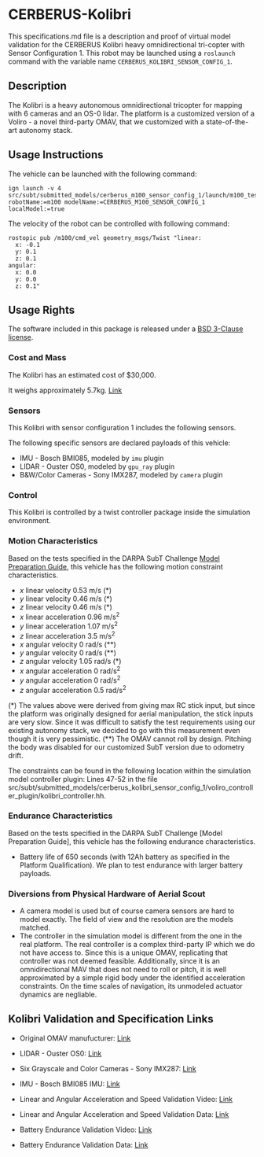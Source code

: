 <!-- This is a Markdown description of a robot model submitted for inclusion in the DARPA Subterranean Challenge Technology Repository -->

# CERBERUS-Kolibri
This specifications.md file is a description and proof of virtual model validation for the CERBERUS Kolibri heavy omnidirectional tri-copter with Sensor Configuration 1. This robot may be launched using a `roslaunch` command with the variable name `CERBERUS_KOLIBRI_SENSOR_CONFIG_1`.

## Description
The Kolibri is a heavy autonomous omnidirectional tricopter for mapping with 6 cameras and an OS-0 lidar. The platform is a customized version of a Voliro - a novel third-party OMAV, that we customized with a state-of-the-art autonomy stack.

## Usage Instructions
The vehicle can be launched with the following command:
```
ign launch -v 4 src/subt/submitted_models/cerberus_m100_sensor_config_1/launch/m100_test.ign robotName:=m100 modelName:=CERBERUS_M100_SENSOR_CONFIG_1 localModel:=true
```
The velocity of the robot can be controlled with following command:
```
rostopic pub /m100/cmd_vel geometry_msgs/Twist "linear:
  x: -0.1
  y: 0.1
  z: 0.1
angular:
  x: 0.0
  y: 0.0
  z: 0.1"
```

## Usage Rights
The software included in this package is released under a [BSD 3-Clause license](LICENSE).


### Cost and Mass
The Kolibri has an estimated cost of $30,000. 

It weighs approximately 5.7kg. [Link](https://drive.google.com/file/d/1aj7BvCyJDGn6sZN3biW6XQO5a408WAZe/view?usp=sharing)

### Sensors
This Kolibri with sensor configuration 1 includes the following sensors. 

The following specific sensors are declared payloads of this vehicle:
* IMU - Bosch BMI085, modeled by `imu` plugin
* LIDAR - Ouster OS0, modeled by `gpu_ray` plugin
* B&W/Color Cameras - Sony IMX287, modeled by `camera` plugin

### Control
This Kolibri is controlled by a twist controller package inside the simulation environment.

### Motion Characteristics
Based on the tests specified in the DARPA SubT Challenge [Model Preparation
Guide](https://subtchallenge.com/resources/Simulation_Model_Preparation_Guide.pdf), this vehicle has the following motion constraint characteristics.
* _x_ linear velocity 0.53 m/s (*)
* _y_ linear velocity 0.46 m/s (*)
* _z_ linear velocity 0.46 m/s (*)
* _x_ linear acceleration 0.96 m/s<sup>2</sup>
* _y_ linear acceleration 1.07 m/s<sup>2</sup>
* _z_ linear acceleration 3.5 m/s<sup>2</sup>
* _x_ angular velocity 0 rad/s (**)
* _y_ angular velocity 0 rad/s (**)
* _z_ angular velocity 1.05 rad/s (*)
* _x_ angular acceleration 0 rad/s<sup>2</sup>
* _y_ angular acceleration 0 rad/s<sup>2</sup>
* _z_ angular acceleration 0.5 rad/s<sup>2</sup> 

(*) The values above were derived from giving max RC stick input, but since the platform was originally designed for aerial manipulation, the stick inputs are very slow. Since it was difficult to satisfy the test requirements using our existing autonomy stack, we decided to go with this measurement even though it is very pessimistic.
(**) The OMAV cannot roll by design. Pitching the body was disabled for our customized SubT version due to odometry drift.

The constraints can be found in the following location within the simulation model controller plugin: 
Lines 47-52 in the file src/subt/submitted_models/cerberus_kolibri_sensor_config_1/voliro_controller_plugin/kolibri_controller.hh. 

### Endurance Characteristics
Based on the tests specified in the DARPA SubT Challenge [Model Preparation
Guide], this vehicle has the following endurance characteristics.

* Battery life of 650 seconds (with 12Ah battery as specified in the Platform Qualification). We plan to test endurance with larger battery payloads.

### Diversions from Physical Hardware of Aerial Scout
* A camera model is used but of course camera sensors are hard to model exactly. The field of view and the resolution are the models matched.
* The controller in the simulation model is different from the one in the real platform. The real controller is a complex third-party IP which we do not have access to. Since this is a unique OMAV, replicating that controller was not deemed feasible. Additionally, since it is an omnidirectional MAV that does not need to roll or pitch, it is well approximated by a simple rigid body under the identified acceleration constraints. On the time scales of navigation, its unmodeled actuator dynamics are negliable.


## <a name="validation_links"></a>Kolibri Validation and Specification Links
* Original OMAV manufucturer: [Link](http://voliro.com)
* LIDAR - Ouster OS0: [Link](https://www.dataspeedinc.com/app/uploads/2020/05/Ouster-OS0-Lidar-Datasheet.pdf)
* Six Grayscale and Color Cameras - Sony IMX287: [Link](https://www.sony-semicon.co.jp/products/common/pdf/IMX273_287_296_297_Flyer.pdf)
* IMU - Bosch BMI085 IMU: [Link](https://www.vectornav.com/products/vn-100)

* Linear and Angular Acceleration and Speed Validation Video: [Link](TODO)
* Linear and Angular Acceleration and Speed Validation Data: [Link](https://drive.google.com/file/d/1vFJhYtik9gus2S0WheV2vLFC43g0EBC4/view?usp=sharing)
* Battery Endurance Validation Video: [Link](TODO)
* Battery Endurance Validation Data: [Link](TODO)
